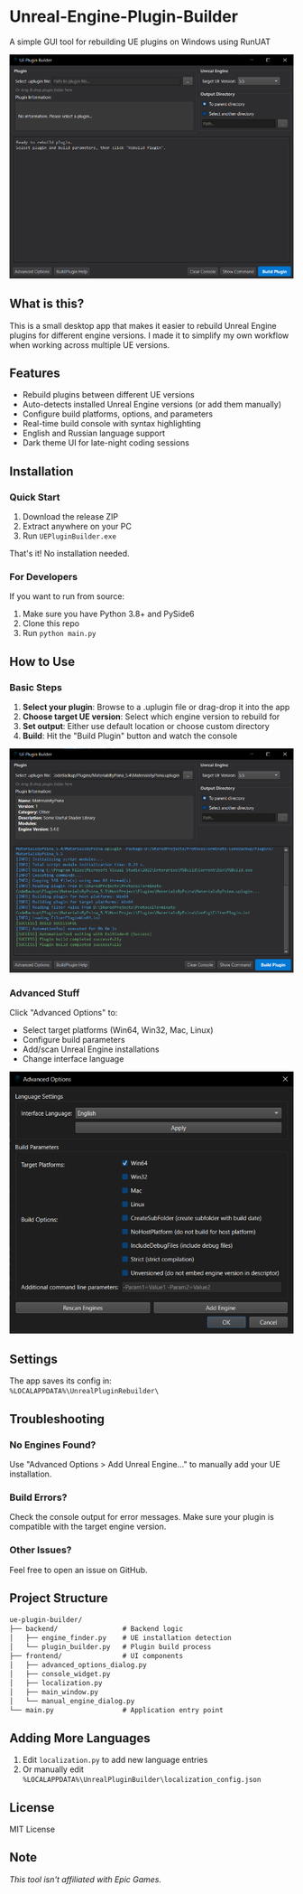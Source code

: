 # Unreal-Engine-Plugin-Builder
A simple GUI tool for rebuilding UE plugins on Windows using RunUAT

![UE Plugin Builder Main Interface](screenshots/main_interface.png)

## What is this?

This is a small desktop app that makes it easier to rebuild Unreal Engine plugins for different engine versions. I made it to simplify my own workflow when working across multiple UE versions.

## Features

- Rebuild plugins between different UE versions
- Auto-detects installed Unreal Engine versions (or add them manually)
- Configure build platforms, options, and parameters
- Real-time build console with syntax highlighting
- English and Russian language support
- Dark theme UI for late-night coding sessions

## Installation

### Quick Start

1. Download the release ZIP
2. Extract anywhere on your PC
3. Run `UEPluginBuilder.exe`

That's it! No installation needed.

### For Developers

If you want to run from source:

1. Make sure you have Python 3.8+ and PySide6
2. Clone this repo
3. Run `python main.py`

## How to Use

### Basic Steps

1. **Select your plugin**: Browse to a .uplugin file or drag-drop it into the app
2. **Choose target UE version**: Select which engine version to rebuild for
3. **Set output**: Either use default location or choose custom directory
4. **Build**: Hit the "Build Plugin" button and watch the console

![Build Process](screenshots/build_process.png)

### Advanced Stuff

Click "Advanced Options" to:
- Select target platforms (Win64, Win32, Mac, Linux)
- Configure build parameters
- Add/scan Unreal Engine installations
- Change interface language

![Advanced Options](screenshots/advanced_options.png)

## Settings

The app saves its config in:  
`%LOCALAPPDATA%\UnrealPluginRebuilder\`

## Troubleshooting

### No Engines Found?
Use "Advanced Options > Add Unreal Engine..." to manually add your UE installation.

### Build Errors?
Check the console output for error messages. Make sure your plugin is compatible with the target engine version.

### Other Issues?
Feel free to open an issue on GitHub.

## Project Structure

```
ue-plugin-builder/
├── backend/                # Backend logic
│   ├── engine_finder.py    # UE installation detection
│   └── plugin_builder.py   # Plugin build process
├── frontend/               # UI components
│   ├── advanced_options_dialog.py
│   ├── console_widget.py
│   ├── localization.py
│   ├── main_window.py
│   └── manual_engine_dialog.py
└── main.py                 # Application entry point
```

## Adding More Languages

1. Edit `localization.py` to add new language entries
2. Or manually edit `%LOCALAPPDATA%\UnrealPluginBuilder\localization_config.json`

## License

MIT License

## Note

*This tool isn't affiliated with Epic Games.*